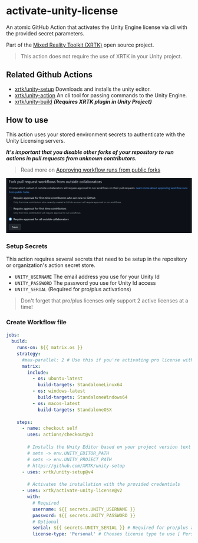 # activate-unity-license

An atomic GitHub Action that activates the Unity Engine license via cli with the provided secret parameters.

Part of the [Mixed Reality Toolkit (XRTK)](https://github.com/XRTK) open source project.

> This action does not require the use of XRTK in your Unity project.

## Related Github Actions

* [xrtk/unity-setup](https://github.com/XRTK/unity-setup) Downloads and installs the unity editor.
* [xrtk/unity-action](https://github.com/XRTK/unity-action) An cli tool for passing commands to the Unity Engine.
* [xrtk/unity-build](https://github.com/XRTK/unity-build) ***(Requires XRTK plugin in Unity Project)***

## How to use

This action uses your stored environment secrets to authenticate with the Unity Licensing servers.

***It's important that you disable other forks of your repository to run actions in pull requests from unknown contributors.***

> Read more on [Approving workflow runs from public forks](
https://docs.github.com/en/actions/managing-workflow-runs/approving-workflow-runs-from-public-forks)

[![Managing GitHub Actions settings for a repository](RecommendedSecuritySettings.png)](https://docs.github.com/en/repositories/managing-your-repositorys-settings-and-features/enabling-features-for-your-repository/managing-github-actions-settings-for-a-repository)

### Setup Secrets

This action requires several secrets that need to be setup in the repository or organization's action secret store.

* `UNITY_USERNAME` The email address you use for your Unity Id
* `UNITY_PASSWORD` The password you use for Unity Id access
* `UNITY_SERIAL` (Required for pro/plus activations)

> Don't forget that pro/plus licenses only support 2 active licenses at a time!

### Create Workflow file

```yml
jobs:
  build:
    runs-on: ${{ matrix.os }}
    strategy:
      #max-parallel: 2 # Use this if you're activating pro license with matrix
      matrix:
        include:
          - os: ubuntu-latest
            build-targets: StandaloneLinux64
          - os: windows-latest
            build-targets: StandaloneWindows64
          - os: macos-latest
            build-targets: StandaloneOSX

    steps:
      - name: checkout self
        uses: actions/checkout@v3

        # Installs the Unity Editor based on your project version text file
        # sets -> env.UNITY_EDITOR_PATH
        # sets -> env.UNITY_PROJECT_PATH
        # https://github.com/XRTK/unity-setup
      - uses: xrtk/unity-setup@v4

        # Activates the installation with the provided credentials
      - uses: xrtk/activate-unity-license@v2
        with:
          # Required
          username: ${{ secrets.UNITY_USERNAME }}
          password: ${{ secrets.UNITY_PASSWORD }}
          # Optional
          serial: ${{ secrets.UNITY_SERIAL }} # Required for pro/plus activations
          license-type: 'Personal' # Chooses license type to use [ Personal, Professional ]
```
